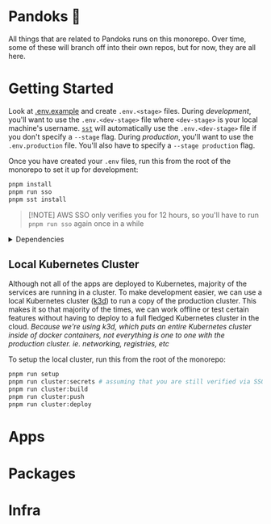 # Pandoks 🐼

All things that are related to Pandoks runs on this monorepo. Over time, some of these will branch
off into their own repos, but for now, they are all here.

# Getting Started

Look at [.env.example](/.env.example) and create `.env.<stage>` files. During _development_, you'll
want to use the `.env.<dev-stage>` file where `<dev-stage>` is your local machine's username.
[`sst`](https://sst.dev/) will automatically use the `.env.<dev-stage>` file if you don't specify a
`--stage` flag. During _production_, you'll want to use the `.env.production` file. You'll also have
to specify a `--stage production` flag.

Once you have created your `.env` files, run this from the root of the monorepo to set it up for
development:

```sh
pnpm install
pnpm run sso
pnpm sst install
```

> [!NOTE] AWS SSO only verifies you for 12 hours, so you'll have to run `pnpm run sso` again once in
> a while

<details>
  <summary>Dependencies</summary>
  <ul>
    <li><a href="https://nodejs.org/en/">Node.js</a> >= v22</li>
    <li><a href="https://pnpm.io/">pnpm</a> >= v10</li>
    <li><a href="https://docs.docker.com/get-docker/">Docker</a> >= v20</li>
    <li><a href="https://k3d.io/">k3d</a> >= v5.8</li>
    <li><a href="https://docs.aws.amazon.com/cli/latest/userguide/getting-started-install.html">awscli</a> >= v2.13</li>
  </ul>
</details>

## Local Kubernetes Cluster

Although not all of the apps are deployed to Kubernetes, majority of the services are running in a
cluster. To make development easier, we can use a local Kubernetes cluster ([k3d](https://k3d.io/))
to run a copy of the production cluster. This makes it so that majority of the times, we can work
offline or test certain features without having to deploy to a full fledged Kubernetes cluster in
the cloud. _Because we're using k3d, which puts an entire Kubernetes cluster inside of docker
containers, not everything is one to one with the production cluster. ie. networking, registries,
etc_

To setup the local cluster, run this from the root of the monorepo:

```sh
pnpm run setup
pnpm run cluster:secrets # assuming that you are still verified via SSO
pnpm run cluster:build
pnpm run cluster:push
pnpm run cluster:deploy
```
# Apps

# Packages

# Infra
